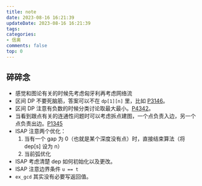 ```yaml
---
title: note
date: 2023-08-16 16:21:39
updateDate: 2023-08-16 16:21:39
tags:
categories:
- 信奥
comments: false
top: 0
---
```


## 碎碎念

- 感觉和图论有关的时候先考虑匈牙利再考虑网络流
- 区间 DP 不要死脑筋，答案可以不在 `dp[1][n]` 里，比如 [P3146](https://www.luogu.com.cn/problem/P3146)。
- 区间 DP 注意有负数的时候分类讨论取最大最小。[P4342](https://www.luogu.com.cn/problem/P4342)。
- 当看到跟点有关的连通性问题时可以考虑拆点建图，一个点负责入边，另一个点负责出边。[P1345](https://www.luogu.com.cn/problem/P1345)
- ISAP 注意两个优化：
  1. 当有一个 gap 为 0（也就是某个深度没有点）时，直接结束算法（将 dep[s] 设为 n）
  2. 当前弧优化
- ISAP 考虑清楚 dep 如何初始化以及更改。
- ISAP 注意边界条件 `u == t`
- `ex_gcd` 其实没有必要写返回值。